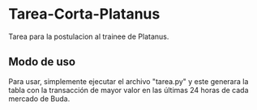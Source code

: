 # Tarea-Corta-Platanus
Tarea para la postulacion al trainee de Platanus.

## Modo de uso
Para usar, simplemente ejecutar el archivo "tarea.py" y este generara la tabla con la transacción de mayor valor en las últimas 24 horas de cada mercado de Buda.
